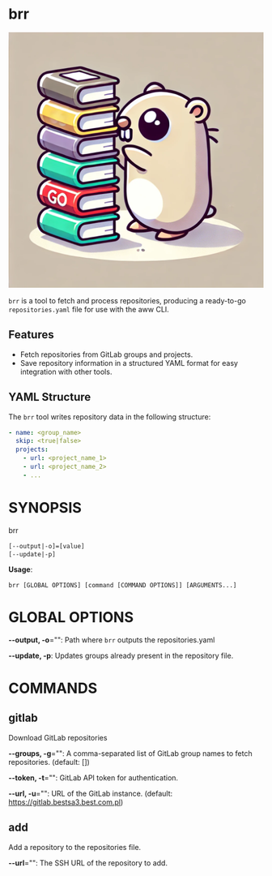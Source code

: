 # brr

![logo](assets/logo.png)

`brr` is a tool to fetch and process repositories, producing a ready-to-go `repositories.yaml` file for use with the aww CLI.
## Features

- Fetch repositories from GitLab groups and projects.
- Save repository information in a structured YAML format for easy integration with other tools.

## YAML Structure

The `brr` tool writes repository data in the following structure:

```yaml
- name: <group_name>
  skip: <true|false>
  projects:
    - url: <project_name_1>
    - url: <project_name_2>
    - ...
```

# SYNOPSIS

brr

```
[--output|-o]=[value]
[--update|-p]
```

**Usage**:

```
brr [GLOBAL OPTIONS] [command [COMMAND OPTIONS]] [ARGUMENTS...]
```

# GLOBAL OPTIONS

**--output, -o**="": Path where `brr` outputs the repositories.yaml

**--update, -p**: Updates groups already present in the repository file.


# COMMANDS

## gitlab

Download GitLab repositories

**--groups, -g**="": A comma-separated list of GitLab group names to fetch repositories. (default: [])

**--token, -t**="": GitLab API token for authentication.

**--url, -u**="": URL of the GitLab instance.  (default: https://gitlab.bestsa3.best.com.pl)

## add

Add a repository to the repositories file.

**--url**="": The SSH URL of the repository to add.
